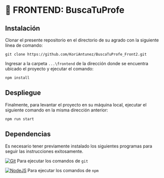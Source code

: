 # 📝 FRONTEND: BuscaTuProfe

## Instalación

Clonar el presente repositorio en el directorio de su agrado con la siguiente línea de comando:

```
git clone https://github.com/KoriAntunez/BuscaTuProfe_Front2.git
```

Ingresar a la carpeta `...\frontend` de la dirección donde se encuentra ubicado el proyecto y ejecutar el comando:

```
npm install
```

## Despliegue

Finalmente, para levantar el proyecto en su máquina local, ejecutar el siguiente comando en la misma dirección anterior:

```
npm run start
```

## Dependencias

Es necesario tener previamente instalado los siguientes programas para seguir las instrucciones exitosamente.

[![Git](https://img.shields.io/badge/git-%23F05033.svg?style=for-the-badge&logo=git&logoColor=white)](https://git-scm.com) Para ejecutar los comandos de `git`

[![NodeJS](https://img.shields.io/badge/Node.js-43853D?style=for-the-badge&logo=node.js&logoColor=white)](https://nodejs.org/es/) Para ejecutar los comandos de `npm`
